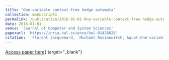 ```yaml
---
title: "One-variable context-free hedge automata"
collection: manuscripts
permalink: /publication/2016-01-01-One-variable-context-free-hedge-automata
date: 2016-01-01
venue: 'Journal of Computer and System Sciences'
paperurl: 'https://inria.hal.science/hal-01426626'
citation: ' Florent Jacquemard,  Michael Rusinowitch, &quot;One-variable context-free hedge automata.&quot; Journal of Computer and System Sciences, 2016.'
---
```

[Access paper here](https://inria.hal.science/hal-01426626){:target="_blank"}
